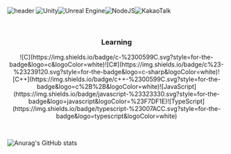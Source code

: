 ![header](https://capsule-render.vercel.app/api?type=Waving&color=gradient&height=150&section=header&text=KKUBUL&fontAlign=80&fontAlignY=40&fontSize=70&animation=scaleIn)
![Unity](https://img.shields.io/badge/unity-%23000000.svg?style=for-the-badge&logo=unity&logoColor=white)![Unreal Engine](https://img.shields.io/badge/unrealengine-%23313131.svg?style=for-the-badge&logo=unrealengine&logoColor=white)![NodeJS](https://img.shields.io/badge/node.js-6DA55F?style=for-the-badge&logo=node.js&logoColor=white)![KakaoTalk](https://img.shields.io/badge/kakaotalk-ffcd00.svg?style=for-the-badge&logo=kakaotalk&logoColor=000000)

<br>
<h3 align="center"> Learning </h3>
<p align="center">
![C](https://img.shields.io/badge/c-%2300599C.svg?style=for-the-badge&logo=c&logoColor=white)![C#](https://img.shields.io/badge/c%23-%23239120.svg?style=for-the-badge&logo=c-sharp&logoColor=white)![C++](https://img.shields.io/badge/c++-%2300599C.svg?style=for-the-badge&logo=c%2B%2B&logoColor=white)![JavaScript](https://img.shields.io/badge/javascript-%23323330.svg?style=for-the-badge&logo=javascript&logoColor=%23F7DF1E)![TypeScript](https://img.shields.io/badge/typescript-%23007ACC.svg?style=for-the-badge&logo=typescript&logoColor=white)
	
</p>
<br>




![Anurag's GitHub stats](https://github-readme-stats.vercel.app/api?username=9Dollar&&show_icons=true&theme=tokyonight)

